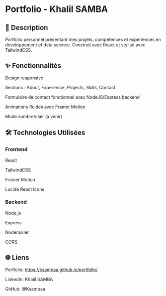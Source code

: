 # Portfolio - Khalil SAMBA
## 🚀 Description
Portfolio personnel présentant mes projets, compétences et expériences en développement et data science. Construit avec React et stylisé avec TailwindCSS.
## ✨ Fonctionnalités

Design responsive

Sections : About, Experience, Projects, Skills, Contact

Formulaire de contact fonctionnel avec NodeJS/Express backend

Animations fluides avec Framer Motion

Mode sombre/clair (à venir)

## 🛠 Technologies Utilisées

### Frontend

React

TailwindCSS

Framer Motion

Lucide React Icons

### Backend

Node.js

Express

Nodemailer

CORS

## 🌐 Liens

Portfolio: https://ksambaa.github.io/portfolio/

LinkedIn: Khalil SAMBA

GitHub: @Ksambaa
